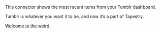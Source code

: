 
This connector shows the most recent items from your Tumblr dashboard.

Tumblr is whatever you want it to be, and now it’s a part of Tapestry.

[Welcome to the weird.](https://about.tumblr.com)
